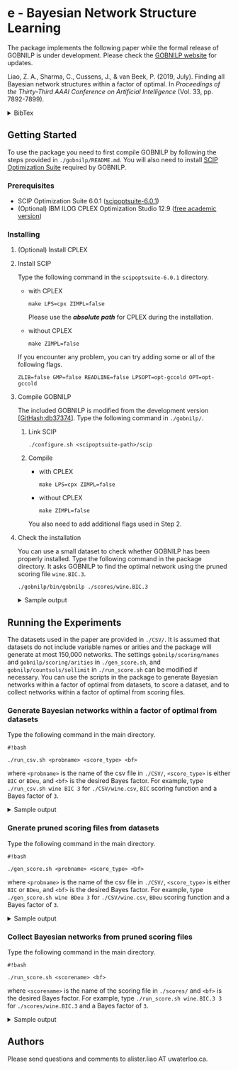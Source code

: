 # e - Bayesian Network Structure Learning

The package implements the following paper while the formal release of GOBNILP is under development. Please check the [GOBNILP website](https://www.cs.york.ac.uk/aig/sw/gobnilp/#aaai19) for updates.

Liao, Z. A., Sharma, C., Cussens, J., & van Beek, P. (2019, July). Finding all Bayesian network structures within a factor of optimal. In *Proceedings of the Thirty-Third AAAI Conference on Artificial Intelligence* (Vol. 33, pp. 7892-7899).
<details>
  <summary>BibTex</summary>  
<p>

```
@inproceedings{liao2019finding,
  title={Finding all {B}ayesian network structures within a factor of optimal},
  author={Liao, Zhenyu A. and Sharma, Charupriya and Cussens, James and van Beek, Peter},
  booktitle={Proceedings of the Thirty-Third AAAI Conference on Artificial Intelligence},
  volume={33},
  pages={7892--7899},
  year={2019}
}
```

</p>
</details>

## Getting Started

To use the package you need to first compile GOBNILP by following the steps provided in `./gobnilp/README.md`. You will also need to install [SCIP Optimization Suite](http://scip.zib.de/) required by GOBNILP.

### Prerequisites

* SCIP Optimization Suite 6.0.1 ([scipoptsuite-6.0.1](https://scip.zib.de/index.php#download))
* (Optional) IBM ILOG CPLEX Optimization Studio 12.9 ([free academic version](https://my15.digitalexperience.ibm.com/b73a5759-c6a6-4033-ab6b-d9d4f9a6d65b/dxsites/151914d1-03d2-48fe-97d9-d21166848e65/technology/data-science))

### Installing

1. (Optional) Install CPLEX
2. Install SCIP

    Type the following command in the `scipoptsuite-6.0.1` directory.

    * with CPLEX

      ```
      make LPS=cpx ZIMPL=false
      ```

      Please use the ***absolute path*** for CPLEX during the installation.
    * without CPLEX

      ```
      make ZIMPL=false
      ```

    If you encounter any problem, you can try adding some or all of the following flags.

    ```
    ZLIB=false GMP=false READLINE=false LPSOPT=opt-gccold OPT=opt-gccold
    ```

3. Compile GOBNILP

    The included GOBNILP is modified from the development version [[GitHash:db37374](https://bitbucket.org/jamescussens/gobnilp/src/db373747e76955f35437170f9641c9130bf50e9a/)]. Type the following command in `./gobnilp/`.

    1. Link SCIP

        ```
        ./configure.sh <scipoptsuite-path>/scip
        ```

    2. Compile
        * with CPLEX

          ```
          make LPS=cpx ZIMPL=false
          ```

        * without CPLEX

          ```
          make ZIMPL=false
          ```

        You also need to add additional flags used in Step 2.

4. Check the installation

    You can use a small dataset to check whether GOBNILP has been properly installed. Type the following command in the package directory. It asks GOBNILP to find the optimal network using the pruned scoring file `wine.BIC.3`.

    ```
    ./gobnilp/bin/gobnilp ./scores/wine.BIC.3
    ```

    <details>
      <summary>Sample output</summary>  
    <p>

    ```
    GOBNILP version development [GitHash: 9f8daa2 ]
    Solving the BN structure learning problem using SCIP.

    SCIP version 6.0.2 [precision: 8 byte] [memory: block] [mode: optimized] [LP solver: CPLEX 12.9.0.0] [GitHash: e639a0059d]
    Copyright (C) 2002-2019 Konrad-Zuse-Zentrum fuer Informationstechnik Berlin (ZIB)

    WARNING: Parameter file <gobnilp.set> not found - using default settings.
    WARNING: Input file format not recognised - assuming it is Jaakkola.
    File name:		./scores/wine.BIC.3
    Problem name:		wine
    Number of variables: 14
    Number of candidate parent sets: 592

    presolving (4 rounds: 4 fast, 3 medium, 2 exhaustive):
     99 deleted vars, 36 deleted constraints, 0 added constraints, 0 tightened bounds, 0 added holes, 81 changed sides, 81 changed coefficients
     0 implications, 4554 cliques
    presolved problem has 738 variables (738 bin, 0 int, 0 impl, 0 cont) and 450 constraints

    time | Best Network Found So Far |   Best Network Possible   | mem |  gap   |objleav|infleav
     0.2s|       -1.286816e+03       |        0.000000e+00       |9754k|    Inf |     0 |     0
     0.2s|       -1.276888e+03       |       -1.174130e+03       |9759k|   8.75%|     0 |     0
     0.2s|       -1.262882e+03       |       -1.194630e+03       |9767k|   5.71%|     0 |     0
     0.2s|       -1.262502e+03       |       -1.198862e+03       |9775k|   5.31%|     0 |     0
     0.2s|       -1.259041e+03       |       -1.214714e+03       |9820k|   3.65%|     0 |     0
     0.7s|       -1.258446e+03       |       -1.256731e+03       |  26M|   0.14%|     0 |     0
     1.4s|       -1.258446e+03       |       -1.258446e+03       |  50M|   0.00%|     0 |     0

    SCIP Status        : problem is solved [optimal solution found]
    Solving Time (sec) : 1.43
    Solving Nodes      : 1
    Primal Bound       : -1.25844590861000e+03 (13 solutions)
    Dual Bound         : -1.25844590861000e+03
    Gap                : 0.00 %
    0<-7,12, -121.535985
    1<-0, -72.056337
    2<-0, -90.136687
    3<-0, -123.583712
    4<-0,3, -94.653216
    5<-0, -116.096894
    6<-7, -54.213399
    7<-12, -71.276573
    8<-4,12, -93.494926
    9<-2,7, -95.559163
    10<-0, -62.365545
    11<-0, -94.357428
    12<- -123.759669
    13<-0, -45.356374
    BN score is -1258.445909
    ```

    </p>
    </details>

## Running the Experiments

The datasets used in the paper are provided in `./CSV/`. It is assumed that datasets do not include variable names or arities and the package will generate at most 150,000 networks. The settings `gobnilp/scoring/names` and `gobnilp/scoring/arities` in `./gen_score.sh`, and `gobnilp/countsols/sollimit` in `./run_score.sh` can be modified if necessary. You can use the scripts in the package to generate Bayesian networks within a factor of optimal from datasets, to score a dataset, and to collect networks within a factor of optimal from scoring files.

### Generate Bayesian networks within a factor of optimal from datasets

Type the following command in the main directory.

```
#!bash

./run_csv.sh <probname> <score_type> <bf>
```

where `<probname>` is the name of the csv file in `./CSV/`, `<score_type>` is either `BIC` or `BDeu`, and `<bf>` is the desired Bayes factor. For example, type `./run_csv.sh wine BIC 3` for `./CSV/wine.csv`, `BIC` scoring function and a Bayes factor of `3`.
<details>
  <summary>Sample output</summary>  
<p>

```
GOBNILP version development [GitHash: 9f8daa2 ]
Solving the BN structure learning problem using SCIP.

SCIP version 6.0.2 [precision: 8 byte] [memory: block] [mode: optimized] [LP solver: CPLEX 12.9.0.0] [GitHash: e639a0059d]
Copyright (C) 2002-2019 Konrad-Zuse-Zentrum fuer Informationstechnik Berlin (ZIB)

Reading parameter file <./scores/settings/wine.BIC.3>.
File name:		./CSV/wine.csv
Problem name:		wine
Writing scores to ./scores/wine.BIC.3
GOBNILP version development [GitHash: 9f8daa2 ]
Solving the BN structure learning problem using SCIP.

SCIP version 6.0.2 [precision: 8 byte] [memory: block] [mode: optimized] [LP solver: CPLEX 12.9.0.0] [GitHash: e639a0059d]
Copyright (C) 2002-2019 Konrad-Zuse-Zentrum fuer Informationstechnik Berlin (ZIB)

Reading parameter file <./results/settings/wine.BIC.3.opt>.
File name:		./scores/wine.BIC.3
Problem name:		wine.BIC
Number of variables: 14
Number of candidate parent sets: 931

presolving (3 rounds: 3 fast, 2 medium, 1 exhaustive):
 100 deleted vars, 18 deleted constraints, 0 added constraints, 0 tightened bounds, 0 added holes, 91 changed sides, 91 changed coefficients
 0 implications, 10028 cliques
presolved problem has 1104 variables (1104 bin, 0 int, 0 impl, 0 cont) and 587 constraints

time | Best Network Found So Far |   Best Network Possible   | mem |  gap   |objleav|infleav
 0.2s|       -1.286816e+03       |        0.000000e+00       |  14M|    Inf |     0 |     0

...

SCIP Status        : problem is solved [optimal solution found]
Solving Time (sec) : 1.52
Solving Nodes      : 1
Primal Bound       : -1.25844590861000e+03 (19 solutions)
Dual Bound         : -1.25844590861000e+03
Gap                : 0.00 %
Writing output to ./results/wine.BIC.3.opt

GOBNILP version development [GitHash: 9f8daa2 ]
Solving the BN structure learning problem using SCIP.

SCIP version 6.0.2 [precision: 8 byte] [memory: block] [mode: optimized] [LP solver: CPLEX 12.9.0.0] [GitHash: e639a0059d]
Copyright (C) 2002-2019 Konrad-Zuse-Zentrum fuer Informationstechnik Berlin (ZIB)

Reading parameter file <./results/settings/wine.BIC.3>.
File name:		./scores/wine.BIC.3
Problem name:		wine.BIC
Number of variables: 14
Number of candidate parent sets: 931

WARNING: counting forces parameter <misc/usesymmetry> to 0
presolving:
(round 1, fast)       9 del vars, 18 del conss, 0 add conss, 0 chg bounds, 0 chg sides, 0 chg coeffs, 0 upgd conss, 0 impls, 584 clqs
   (0.2s) probing: 1000/1195 (83.7%) - 0 fixings, 0 aggregations, 10998 implications, 0 bound changes
   (0.2s) probing: 1001/1195 (83.8%) - 0 fixings, 0 aggregations, 11006 implications, 0 bound changes
   (0.2s) probing aborted: 1000/1000 successive useless probings
presolving (2 rounds: 2 fast, 1 medium, 1 exhaustive):
 9 deleted vars, 18 deleted constraints, 0 added constraints, 0 tightened bounds, 0 added holes, 0 changed sides, 0 changed coefficients
 0 implications, 11590 cliques
presolved problem has 1195 variables (1195 bin, 0 int, 0 impl, 0 cont) and 587 constraints
      2 constraints of type <metadata>
    584 constraints of type <setppc>
      1 constraints of type <dagcluster>
Presolving Time: 0.15

 time | node  | left  |LP iter|LP it/n| mem |mdpt |frac |vars |cons |cols |rows |cuts |confs|strbr|  dualbound   | primalbound  |  gap   
  0.2s|     1 |     0 |    15 |     - |  12M|   0 |   0 |1195 | 587 |1195 | 584 |   0 |   0 |   0 |-1.174130e+03 |-1.259545e+03*|   7.27%

...

SCIP Status        : problem is solved [infeasible] (objective limit reached)
Solving Time (sec) : 3.35
Solving Nodes      : 2792
Primal Bound       : -1.25954452128867e+03 (objective limit, 0 solutions)
Dual Bound         : -1.25954452128867e+03
Gap                : 0.00 %
Found this many solutions: 308
Solutions written to ./results/wine.BIC.3.
```

</p>
</details>

### Gnerate pruned scoring files from datasets

Type the following command in the main directory.

```
#!bash

./gen_score.sh <probname> <score_type> <bf>
```

where `<probname>` is the name of the csv file in `./CSV/`, `<score_type>` is either `BIC` or `BDeu`, and `<bf>` is the desired Bayes factor. For example, type `./gen_score.sh wine BDeu 3` for `./CSV/wine.csv`, `BDeu` scoring function and a Bayes factor of `3`.
<details>
  <summary>Sample output</summary>  
<p>

```
GOBNILP version development [GitHash: 9f8daa2 ]
Solving the BN structure learning problem using SCIP.

SCIP version 6.0.2 [precision: 8 byte] [memory: block] [mode: optimized] [LP solver: CPLEX 12.9.0.0] [GitHash: e639a0059d]
Copyright (C) 2002-2019 Konrad-Zuse-Zentrum fuer Informationstechnik Berlin (ZIB)

Reading parameter file <./scores/settings/wine.BDeu.3>.
File name:		./CSV/wine.csv
Problem name:		wine
Writing scores to ./scores/wine.BDeu.3
```

</p>
</details>

### Collect Bayesian networks from pruned scoring files

Type the following command in the main directory.

```
#!bash

./run_score.sh <scorename> <bf>
```
where `<scorename>` is the name of the scoring file in `./scores/` and `<bf>` is the desired Bayes factor. For example, type `./run_score.sh wine.BIC.3 3` for `./scores/wine.BIC.3` and a Bayes factor of `3`.
<details>
  <summary>Sample output</summary>  
<p>

```
GOBNILP version development [GitHash: 9f8daa2 ]
Solving the BN structure learning problem using SCIP.

SCIP version 6.0.2 [precision: 8 byte] [memory: block] [mode: optimized] [LP solver: CPLEX 12.9.0.0] [GitHash: e639a0059d]
Copyright (C) 2002-2019 Konrad-Zuse-Zentrum fuer Informationstechnik Berlin (ZIB)

Reading parameter file <./results/settings/wine.BIC.3.opt>.
File name:		./scores/wine.BIC.3
Problem name:		wine.BIC
Number of variables: 14
Number of candidate parent sets: 931

presolving (3 rounds: 3 fast, 2 medium, 1 exhaustive):
 100 deleted vars, 18 deleted constraints, 0 added constraints, 0 tightened bounds, 0 added holes, 91 changed sides, 91 changed coefficients
 0 implications, 10028 cliques
presolved problem has 1104 variables (1104 bin, 0 int, 0 impl, 0 cont) and 587 constraints

time | Best Network Found So Far |   Best Network Possible   | mem |  gap   |objleav|infleav
 0.4s|       -1.286816e+03       |        0.000000e+00       |  14M|    Inf |     0 |     0

...

SCIP Status        : problem is solved [optimal solution found]
Solving Time (sec) : 1.74
Solving Nodes      : 1
Primal Bound       : -1.25844590861000e+03 (19 solutions)
Dual Bound         : -1.25844590861000e+03
Gap                : 0.00 %
Writing output to ./results/wine.BIC.3.opt

GOBNILP version development [GitHash: 9f8daa2 ]
Solving the BN structure learning problem using SCIP.

SCIP version 6.0.2 [precision: 8 byte] [memory: block] [mode: optimized] [LP solver: CPLEX 12.9.0.0] [GitHash: e639a0059d]
Copyright (C) 2002-2019 Konrad-Zuse-Zentrum fuer Informationstechnik Berlin (ZIB)

Reading parameter file <./results/settings/wine.BIC.3>.
File name:		./scores/wine.BIC.3
Problem name:		wine.BIC
Number of variables: 14
Number of candidate parent sets: 931

WARNING: counting forces parameter <misc/usesymmetry> to 0
presolving:
(round 1, fast)       9 del vars, 18 del conss, 0 add conss, 0 chg bounds, 0 chg sides, 0 chg coeffs, 0 upgd conss, 0 impls, 584 clqs
   (0.2s) probing: 1000/1195 (83.7%) - 0 fixings, 0 aggregations, 10998 implications, 0 bound changes
   (0.2s) probing: 1001/1195 (83.8%) - 0 fixings, 0 aggregations, 11006 implications, 0 bound changes
   (0.2s) probing aborted: 1000/1000 successive useless probings
presolving (2 rounds: 2 fast, 1 medium, 1 exhaustive):
 9 deleted vars, 18 deleted constraints, 0 added constraints, 0 tightened bounds, 0 added holes, 0 changed sides, 0 changed coefficients
 0 implications, 11590 cliques
presolved problem has 1195 variables (1195 bin, 0 int, 0 impl, 0 cont) and 587 constraints
      2 constraints of type <metadata>
    584 constraints of type <setppc>
      1 constraints of type <dagcluster>
Presolving Time: 0.16

 time | node  | left  |LP iter|LP it/n| mem |mdpt |frac |vars |cons |cols |rows |cuts |confs|strbr|  dualbound   | primalbound  |  gap   
  0.2s|     1 |     0 |    15 |     - |  12M|   0 |   0 |1195 | 587 |1195 | 584 |   0 |   0 |   0 |-1.174130e+03 |-1.259545e+03*|   7.27%

...

SCIP Status        : problem is solved [infeasible] (objective limit reached)
Solving Time (sec) : 3.54
Solving Nodes      : 2792
Primal Bound       : -1.25954452128867e+03 (objective limit, 0 solutions)
Dual Bound         : -1.25954452128867e+03
Gap                : 0.00 %
Found this many solutions: 308
Solutions written to ./results/wine.BIC.3.
```

</p>
</details>

## Authors
Please send questions and comments to alister.liao AT uwaterloo.ca.
